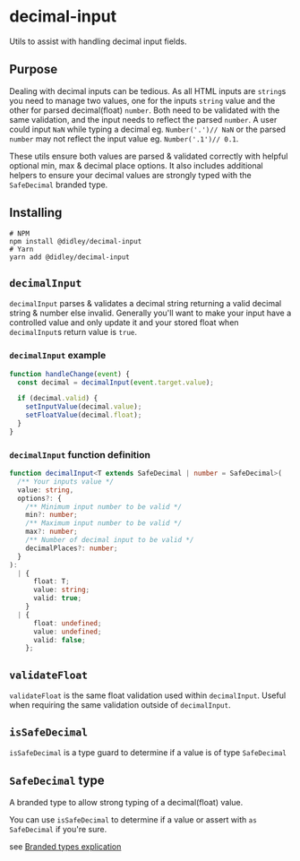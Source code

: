 # decimal-input

Utils to assist with handling decimal input fields.

## Purpose

Dealing with decimal inputs can be tedious. As all HTML inputs are `string`s you need to manage two values, one for the inputs `string` value and the other for parsed decimal(float) `number`. Both need to be validated with the same validation, and the input needs to reflect the parsed `number`. A user could input `NaN` while typing a decimal eg. `Number('.')// NaN` or the parsed `number` may not reflect the input value eg. `Number('.1')// 0.1`.

These utils ensure both values are parsed & validated correctly with helpful optional min, max & decimal place options. It also includes additional helpers to ensure your decimal values are strongly typed with the `SafeDecimal` branded type.

## Installing

```shell
# NPM
npm install @didley/decimal-input
# Yarn
yarn add @didley/decimal-input
```

## `decimalInput`

`decimalInput` parses & validates a decimal string returning a valid decimal string & number else invalid. Generally you'll want to make your input have a controlled value and only update it and your stored float when `decimalInput`s return value is `true`.

### `decimalInput` example

```ts
function handleChange(event) {
  const decimal = decimalInput(event.target.value);

  if (decimal.valid) {
    setInputValue(decimal.value);
    setFloatValue(decimal.float);
  }
}
```

### `decimalInput` function definition

```ts
function decimalInput<T extends SafeDecimal | number = SafeDecimal>(
  /** Your inputs value */
  value: string,
  options?: {
    /** Minimum input number to be valid */
    min?: number;
    /** Maximum input number to be valid */
    max?: number;
    /** Number of decimal input to be valid */
    decimalPlaces?: number;
  }
):
  | {
      float: T;
      value: string;
      valid: true;
    }
  | {
      float: undefined;
      value: undefined;
      valid: false;
    };
```

## `validateFloat`

`validateFloat` is the same float validation used within `decimalInput`. Useful when requiring the same validation outside of `decimalInput`.

## `isSafeDecimal`

`isSafeDecimal` is a type guard to determine if a value is of type `SafeDecimal`

## `SafeDecimal` type

A branded type to allow strong typing of a decimal(float) value.

You can use `isSafeDecimal` to determine if a value or assert with `as SafeDecimal` if you're sure.

see [Branded types explication](https://egghead.io/blog/using-branded-types-in-typescript)
